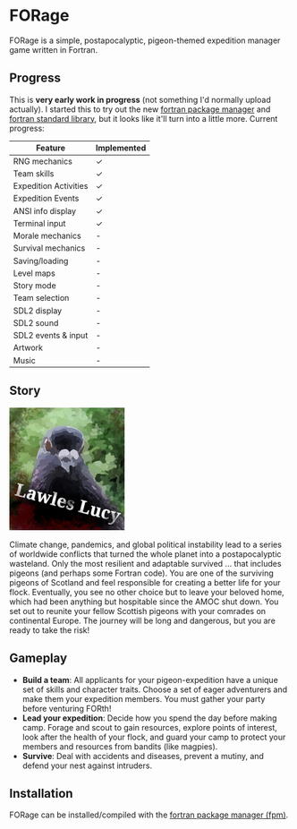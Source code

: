 # FORage

FORage is a simple, postapocalyptic, pigeon-themed expedition manager game written in Fortran.

## Progress

This is **very early work in progress** (not something I'd normally upload actually). I started this to try out the new [fortran package manager](https://github.com/fortran-lang/fpm) and [fortran standard library](https://github.com/fortran-lang/stdlib), but it looks like it'll turn into a little more. Current progress: <br/>

| Feature               | Implemented |
| --------------------- | ----------- |
| RNG mechanics         | ✓           |
| Team skills           | ✓           |
| Expedition Activities | ✓           |
| Expedition Events     | ✓           |
| ANSI info display     | ✓           |
| Terminal input        | ✓           |
| Morale mechanics      | -           |
| Survival mechanics    | -           |
| Saving/loading        | -           |
| Level maps            | -           |
| Story mode            | -           |
| Team selection        | -           |
| SDL2 display          | -           |
| SDL2 sound            | -           |
| SDL2 events & input   | -           |
| Artwork               | -           |
| Music                 | -           |


## Story

![image info](./assets/img/lawlesslucy.jpg)

Climate change, pandemics, and global political instability lead to a series of worldwide conflicts that turned the whole planet into a postapocalyptic wasteland. Only the most resilient and adaptable survived ... that includes pigeons (and perhaps some Fortran code). You are one of the surviving pigeons of Scotland and feel responsible for creating a better life for your flock. Eventually, you see no other choice but to leave your beloved home, which had been anything but hospitable since the AMOC shut down. You set out to reunite your fellow Scottish pigeons with your comrades on continental Europe. The journey will be long and dangerous, but you are ready to take the risk!

## Gameplay
- **Build a team**: All applicants for your pigeon-expedition have a unique set of skills and character traits. Choose a set of eager adventurers and make them your expedition members. You must gather your party before venturing FORth!
- **Lead your expedition**: Decide how you spend the day before making camp. Forage and scout to gain resources, explore points of interest, look after the health of your flock, and guard your camp to protect your members and resources from bandits (like magpies).
- **Survive**: Deal with accidents and diseases, prevent a mutiny, and defend your nest against intruders.

## Installation
FORage can be installed/compiled with the [fortran package manager (fpm)](https://github.com/fortran-lang/fpm).
